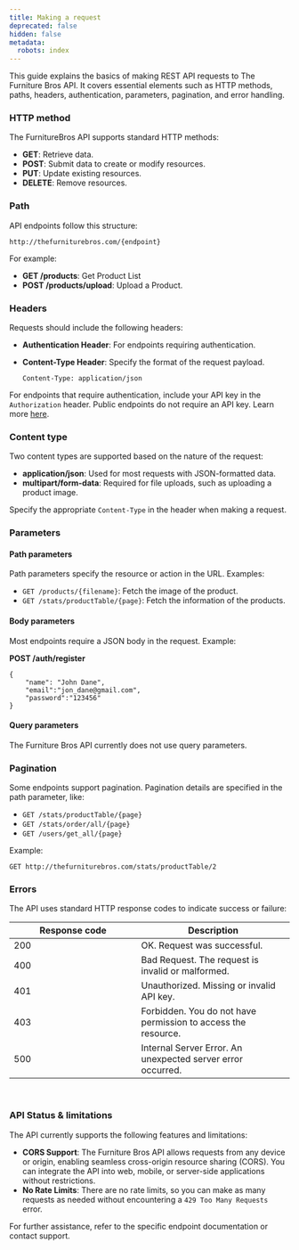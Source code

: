 ```yaml
---
title: Making a request
deprecated: false
hidden: false
metadata:
  robots: index
---
```

This guide explains the basics of making REST API requests to The Furniture Bros API. It covers essential elements such as HTTP methods, paths, headers, authentication, parameters, pagination, and error handling.

### HTTP method

The FurnitureBros API supports standard HTTP methods:

* **GET**: Retrieve data.
* **POST**: Submit data to create or modify resources.
* **PUT**: Update existing resources.
* **DELETE**: Remove resources.

### Path

API endpoints follow this structure:

```
http://thefurniturebros.com/{endpoint}
```

For example:

* **GET /products**: Get Product List
* **POST /products/upload**: Upload a Product.

### Headers

Requests should include the following headers:

* **Authentication Header**: For endpoints requiring authentication.

* **Content-Type Header**: Specify the format of the request payload.

  ```
  Content-Type: application/json
  ```

For endpoints that require authentication, include your API key in the `Authorization` header. Public endpoints do not require an API key. Learn more [here](authentication.md).

### Content type

Two content types are supported based on the nature of the request:

* **application/json**: Used for most requests with JSON-formatted data.
* **multipart/form-data**: Required for file uploads, such as uploading a product image.

Specify the appropriate `Content-Type` in the header when making a request.

### Parameters

#### Path parameters

Path parameters specify the resource or action in the URL. Examples:

* `GET /products/{filename}`: Fetch the image of the product.
* `GET /stats/productTable/{page}`: Fetch the information of the products.

#### Body parameters

Most endpoints require a JSON body in the request. Example:

**POST /auth/register**

```
{
    "name": "John Dane",
    "email":"jon_dane@gmail.com",
    "password":"123456"
}
```

#### Query parameters

The Furniture Bros API currently does not use query parameters.

### Pagination

Some endpoints support pagination. Pagination details are specified in the path parameter, like:

* `GET /stats/productTable/{page}`
* `GET /stats/order/all/{page}`
* `GET /users/get_all/{page}`

Example:

```
GET http://thefurniturebros.com/stats/productTable/2
```

### Errors

The API uses standard HTTP response codes to indicate success or failure:

<table><thead><tr><th width="213">Response code</th><th>Description</th></tr></thead><tbody><tr><td>200</td><td>OK. Request was successful.</td></tr><tr><td>400</td><td>Bad Request. The request is invalid or malformed.</td></tr><tr><td>401</td><td>Unauthorized. Missing or invalid API key.</td></tr><tr><td>403</td><td>Forbidden. You do not have permission to access the resource.</td></tr><tr><td>500</td><td>Internal Server Error. An unexpected server error occurred.</td></tr></tbody></table>

<br />

### API Status & limitations

The API currently supports the following features and limitations:

* **CORS Support**: The Furniture Bros API allows requests from any device or origin, enabling seamless cross-origin resource sharing (CORS). You can integrate the API into web, mobile, or server-side applications without restrictions.
* **No Rate Limits**: There are no rate limits, so you can make as many requests as needed without encountering a `429 Too Many Requests` error.

For further assistance, refer to the specific endpoint documentation or contact support.